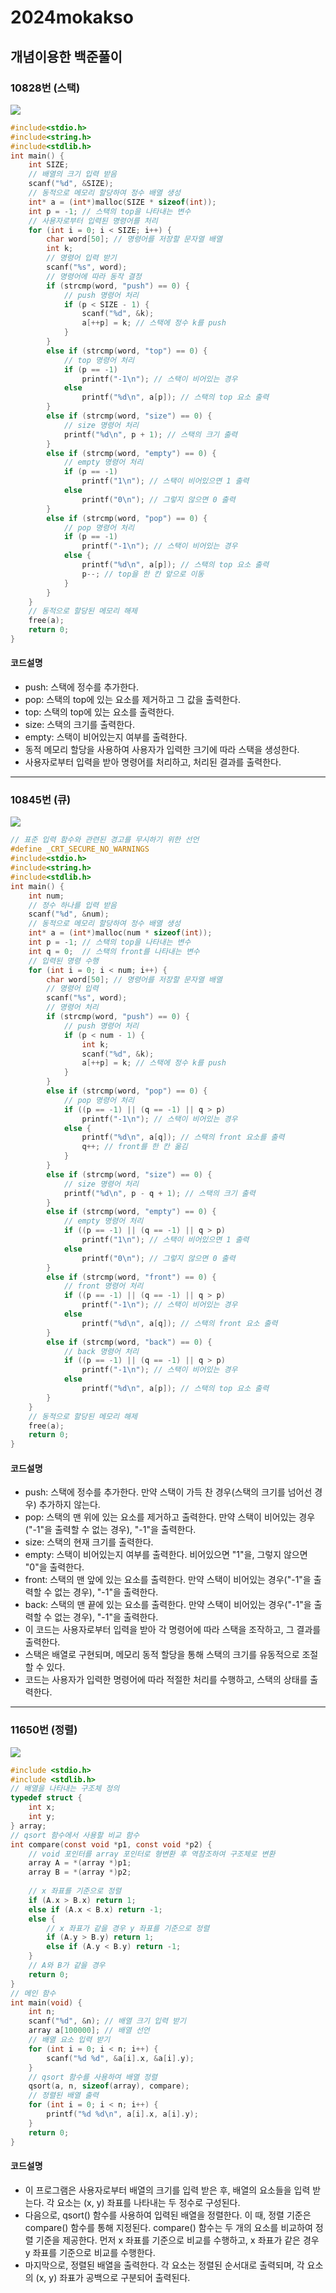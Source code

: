 # 2024mokakso
## 개념이용한 백준풀이
### 10828번 (스택)
![](study0214/10828.PNG)
```c
#include<stdio.h>
#include<string.h>
#include<stdlib.h>
int main() {
    int SIZE;
    // 배열의 크기 입력 받음
    scanf("%d", &SIZE);
    // 동적으로 메모리 할당하여 정수 배열 생성
    int* a = (int*)malloc(SIZE * sizeof(int));
    int p = -1; // 스택의 top을 나타내는 변수
    // 사용자로부터 입력된 명령어를 처리
    for (int i = 0; i < SIZE; i++) {
        char word[50]; // 명령어를 저장할 문자열 배열
        int k;
        // 명령어 입력 받기
        scanf("%s", word);
        // 명령어에 따라 동작 결정
        if (strcmp(word, "push") == 0) {
            // push 명령어 처리
            if (p < SIZE - 1) {
                scanf("%d", &k);
                a[++p] = k; // 스택에 정수 k를 push
            }
        }
        else if (strcmp(word, "top") == 0) {
            // top 명령어 처리
            if (p == -1)
                printf("-1\n"); // 스택이 비어있는 경우
            else
                printf("%d\n", a[p]); // 스택의 top 요소 출력
        }
        else if (strcmp(word, "size") == 0) {
            // size 명령어 처리
            printf("%d\n", p + 1); // 스택의 크기 출력
        }
        else if (strcmp(word, "empty") == 0) {
            // empty 명령어 처리
            if (p == -1)
                printf("1\n"); // 스택이 비어있으면 1 출력
            else
                printf("0\n"); // 그렇지 않으면 0 출력
        }
        else if (strcmp(word, "pop") == 0) {
            // pop 명령어 처리
            if (p == -1)
                printf("-1\n"); // 스택이 비어있는 경우
            else {
                printf("%d\n", a[p]); // 스택의 top 요소 출력
                p--; // top을 한 칸 앞으로 이동
            }
        }
    }
    // 동적으로 할당된 메모리 해제
    free(a);
    return 0;
}
```
#### 코드설명
* push: 스택에 정수를 추가한다.
* pop: 스택의 top에 있는 요소를 제거하고 그 값을 출력한다.
* top: 스택의 top에 있는 요소를 출력한다.
* size: 스택의 크기를 출력한다.
* empty: 스택이 비어있는지 여부를 출력한다.
* 동적 메모리 할당을 사용하여 사용자가 입력한 크기에 따라 스택을 생성한다. 
* 사용자로부터 입력을 받아 명령어를 처리하고, 처리된 결과를 출력한다.
---
### 10845번 (큐)
![](./study0214/10845.png)
```c
// 표준 입력 함수와 관련된 경고를 무시하기 위한 선언
#define _CRT_SECURE_NO_WARNINGS
#include<stdio.h>
#include<string.h>
#include<stdlib.h>
int main() {
    int num;
    // 정수 하나를 입력 받음
    scanf("%d", &num);
    // 동적으로 메모리 할당하여 정수 배열 생성
    int* a = (int*)malloc(num * sizeof(int));
    int p = -1; // 스택의 top을 나타내는 변수
    int q = 0;  // 스택의 front를 나타내는 변수
    // 입력된 명령 수행
    for (int i = 0; i < num; i++) {
        char word[50]; // 명령어를 저장할 문자열 배열
        // 명령어 입력
        scanf("%s", word);
        // 명령어 처리
        if (strcmp(word, "push") == 0) {
            // push 명령어 처리
            if (p < num - 1) {
                int k;
                scanf("%d", &k);
                a[++p] = k; // 스택에 정수 k를 push
            }
        }
        else if (strcmp(word, "pop") == 0) {
            // pop 명령어 처리
            if ((p == -1) || (q == -1) || q > p)
                printf("-1\n"); // 스택이 비어있는 경우
            else {
                printf("%d\n", a[q]); // 스택의 front 요소를 출력
                q++; // front를 한 칸 옮김
            }
        }
        else if (strcmp(word, "size") == 0) {
            // size 명령어 처리
            printf("%d\n", p - q + 1); // 스택의 크기 출력
        }
        else if (strcmp(word, "empty") == 0) {
            // empty 명령어 처리
            if ((p == -1) || (q == -1) || q > p)
                printf("1\n"); // 스택이 비어있으면 1 출력
            else
                printf("0\n"); // 그렇지 않으면 0 출력
        }
        else if (strcmp(word, "front") == 0) {
            // front 명령어 처리
            if ((p == -1) || (q == -1) || q > p)
                printf("-1\n"); // 스택이 비어있는 경우
            else
                printf("%d\n", a[q]); // 스택의 front 요소 출력
        }
        else if (strcmp(word, "back") == 0) {
            // back 명령어 처리
            if ((p == -1) || (q == -1) || q > p)
                printf("-1\n"); // 스택이 비어있는 경우
            else
                printf("%d\n", a[p]); // 스택의 top 요소 출력
        }
    }
    // 동적으로 할당된 메모리 해제
    free(a);
    return 0;
}
```
#### 코드설명
* push: 스택에 정수를 추가한다. 만약 스택이 가득 찬 경우(스택의 크기를 넘어선 경우) 추가하지 않는다.
* pop: 스택의 맨 위에 있는 요소를 제거하고 출력한다. 만약 스택이 비어있는 경우("-1"을 출력할 수 없는 경우), "-1"을 출력한다.
* size: 스택의 현재 크기를 출력한다.
* empty: 스택이 비어있는지 여부를 출력한다. 비어있으면 "1"을, 그렇지 않으면 "0"을 출력한다.
* front: 스택의 맨 앞에 있는 요소를 출력한다. 만약 스택이 비어있는 경우("-1"을 출력할 수 없는 경우), "-1"을 출력한다.
* back: 스택의 맨 끝에 있는 요소를 출력한다. 만약 스택이 비어있는 경우("-1"을 출력할 수 없는 경우), "-1"을 출력한다.
* 이 코드는 사용자로부터 입력을 받아 각 명령어에 따라 스택을 조작하고, 그 결과를 출력한다. 
* 스택은 배열로 구현되며, 메모리 동적 할당을 통해 스택의 크기를 유동적으로 조절할 수 있다. 
* 코드는 사용자가 입력한 명령어에 따라 적절한 처리를 수행하고, 스택의 상태를 출력한다.
---
### 11650번 (정렬)
![](./study0214/11650.png)
```c
#include <stdio.h>
#include <stdlib.h>
// 배열을 나타내는 구조체 정의
typedef struct {
    int x;
    int y;
} array;
// qsort 함수에서 사용할 비교 함수
int compare(const void *p1, const void *p2) {
    // void 포인터를 array 포인터로 형변환 후 역참조하여 구조체로 변환
    array A = *(array *)p1;
    array B = *(array *)p2;
    
    // x 좌표를 기준으로 정렬
    if (A.x > B.x) return 1;
    else if (A.x < B.x) return -1;
    else {
        // x 좌표가 같을 경우 y 좌표를 기준으로 정렬
        if (A.y > B.y) return 1;
        else if (A.y < B.y) return -1;
    }
    // A와 B가 같을 경우
    return 0;
}
// 메인 함수
int main(void) {
    int n;
    scanf("%d", &n); // 배열 크기 입력 받기
    array a[100000]; // 배열 선언
    // 배열 요소 입력 받기
    for (int i = 0; i < n; i++) {
        scanf("%d %d", &a[i].x, &a[i].y);
    }
    // qsort 함수를 사용하여 배열 정렬
    qsort(a, n, sizeof(array), compare);
    // 정렬된 배열 출력
    for (int i = 0; i < n; i++) {
        printf("%d %d\n", a[i].x, a[i].y);
    }
    return 0;
}
```
#### 코드설명
* 이 프로그램은 사용자로부터 배열의 크기를 입력 받은 후, 배열의 요소들을 입력 받는다. 각 요소는 (x, y) 좌표를 나타내는 두 정수로 구성된다.
* 다음으로, qsort() 함수를 사용하여 입력된 배열을 정렬한다. 이 때, 정렬 기준은 compare() 함수를 통해 지정된다. compare() 함수는 두 개의 요소를 비교하여 정렬 기준을 제공한다. 먼저 x 좌표를 기준으로 비교를 수행하고, x 좌표가 같은 경우 y 좌표를 기준으로 비교를 수행한다.
* 마지막으로, 정렬된 배열을 출력한다. 각 요소는 정렬된 순서대로 출력되며, 각 요소의 (x, y) 좌표가 공백으로 구분되어 출력된다.

